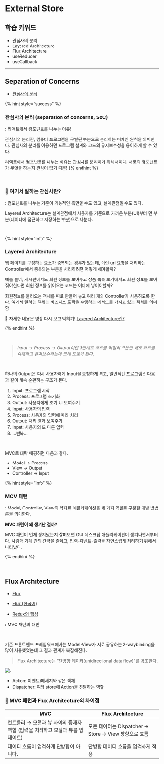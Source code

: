 # External Store

## 학습 키워드

- 관심사의 분리
- Layered Architecture
- Flux Architecture
- useReducer
- useCallback

---

## Separation of Concerns

- [관심사의 분리](https://ko.wikipedia.org/wiki/관심사_분리)

{% hint style=”success” %}

### 관심사의 분리 (separation of concerns, SoC)

: 리액트에서 컴포넌트를 나누는 이유!

관심사의 분리란, 컴퓨터 프로그램을 구별된 부분으로 분리하는 디자인 원칙을 의미한다. 관심사의 분리를 이용하면 프로그램 설계와 코드의 유지보수성을 용이하게 할 수 있다.

리액트에서 컴포넌트를 나누는 이유는 관심사를 분리하기 위해서이다. 서로의 컴포넌트가 무엇을 하는지 관심이 없기 때문!
{% endhint %}

<br />

### 🦖 여기서 말하는 관심사란?

: 컴포넌트를 나누는 기준이 기능적인 측면일 수도 있고, 설계관점일 수도 있다.

Layered Architecture는 설계관점에서 사용자를 기준으로 가까운 부분(UI)부터 먼 부분(데이터에 접근하고 저장하는 부분)으로 나눈다.

<br />

{% hint style=”info” %}

### Layered Architecture

웹 페이지를 구성하는 요소가 중복되는 경우가 있는데, 이런 url 요청을 처리하는 Controller에서 중복되는 부분을 처리하려면 어떻게 해야할까?

예를 들어, 게시판에서도 회원 정보를 보여주고 상품 목록 보기에서도 회원 정보를 보여줘야한다면 회원 정보를 읽어오는 코드는 어디에 넣어야할까?

회원정보를 불러오는 객체를 따로 만들어 놓고 여러 개의 Controller가 사용하도록 한다. 여기서 말하는 객체는 비즈니스 로직을 수행하는 메서드를 가지고 있는 객체를 의미함

🚧 자세한 내용은 영상 다시 보고 익히기!
[Layered Architecture란?](https://www.boostcourse.org/web316/lecture/16767?isDesc=false)

{% endhint %}

<br />

> _Input → Process → Output이란 3단계로 코드를 적절히 구분만 해도 코드를 이해하고 유지보수하는데 크게 도움이 된다._

<br />

하나의 Output은 다시 사용자에게 Input을 요청하게 되고, 일반적인 프로그램은 다음과 같이 계속 순환하는 구조가 된다.

1. Input: 프로그램 시작
2. Process: 프로그램 초기화
3. Output: 사용자에게 초기 UI 보여주기
4. Input: 사용자의 입력
5. Process: 사용자의 입력에 따라 처리
6. Output: 처리 결과 보여주기
7. Input: 사용자의 또 다른 입력
8. …반복…

<br />

MVC로 대략 매핑하면 다음과 같다.

- Model → Process
- View → Output
- Controller → Input

{% hint style=”info” %}

### MCV 패턴

: Model, Controller, View의 약자로 애플리케이션을 세 가지 역할로 구분한 개발 방법론을 의미한다.

**MVC 패턴이 왜 생겨난 걸까?**

MVC 패턴이 언제 생겨났는지 살펴보면 GUI 데스크탑 애플리케이션이 생겨나면서부터다. 사람과 기계 간의 간극을 줄이고, 입력-이벤트-출력을 자연스럽게 처리하기 위해서 나타났다.

{% endhint %}

<br />

## Flux Architecture

- [Flux](https://facebook.github.io/flux/docs/in-depth-overview/)

- [Flux (한국어)](https://haruair.github.io/flux/docs/overview.html)

- [Redux의 핵심](https://ko.redux.js.org/tutorials/essentials/part-1-overview-concepts)

: MVC 패턴의 대안

<br />

기존 프론트엔드 프레임워크에서는 Model-View가 서로 공유하는 2-waybinding을 많이 사용했었는데 그 결과 관계가 복잡해진다.

> Flux Architecture는 "단방향 데이터(unidirectional data flow)"를 강조한다.

![.](https://haruair.github.io/flux/img/flux-simple-f8-diagram-with-client-action-1300w.png)

- Action: 이벤트/메세지와 같은 객체
- Dispatcher: 여러 store에 Action을 전달하는 역할

### 🦖 MVC 패턴과 Flux Architecture의 차이점

| MVC                                                                            | Flux Architecture                                     |
| ------------------------------------------------------------------------------ | ----------------------------------------------------- |
| 컨트롤러 → 모델과 뷰 사이의 중재자 역할 (입력을 처리하고 모델과 뷰를 업데이트) | 모든 데이터는 Dispatcher → Store → View 방향으로 흐름 |
| 데이터 흐름이 엄격하게 단방향이 아니다.                                        | 단방향 데이터 흐름을 엄격하게 적용                    |
